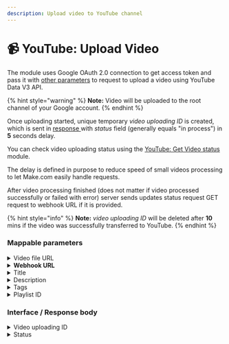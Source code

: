 ```yaml
---
description: Upload video to YouTube channel
---
```


# 📹 YouTube: Upload Video

The module uses Google OAuth 2.0 connection to get access token and pass it with [other parameters](youtube-upload-video.md#mappable-parameters) to request to upload a video using YouTube Data V3 API.

{% hint style="warning" %}
**Note:** Video will be uploaded to the root channel of your Google account.&#x20;
{% endhint %}

Once uploading started, unique temporary _video uploading ID_ is created, which is sent in [response ](youtube-upload-video.md#interface)with _status_ field (generally equals "in process") in **5** seconds delay.

You can check video uploading status using the [YouTube: Get Video status](youtube-get-video-status.md) module.

The delay is defined in purpose to reduce speed of small videos processing to let Make.com easily handle requests.

After video processing finished (does not matter if video processed successfully or failed with error) server sends updates status request GET request to webhook URL if it is provided.

{% hint style="info" %}
**Note:** _video uploading ID_ will be deleted after **10** mins if the video was successfully transferred to YouTube.
{% endhint %}

### Mappable parameters

<details>

<summary>Video file URL</summary>

Is a URL of video file, which will be uploaded to YouTube.&#x20;

**Pay attention** URL must lead to the file itself, not an html page, which contains the video.



Name: **videoUrl**

Type: **text**

Required: **true**

</details>

<details>

<summary><strong>Webhook URL</strong></summary>

Used as a callback URL. Server will send GET request to that URL after video uploaded.



Name: **videoUrl**

Type: **text**

Required: **true**

</details>

<details>

<summary>Title</summary>

Video title.



Name: **videoUrl**

Type: **text**

Required: **true**

</details>

<details>

<summary>Description</summary>

Vide description.



Name: **description**

Type: **text**

Required: **false**

</details>

<details>

<summary>Tags</summary>

...



Name: **videoUrl**

Type: **text**

Required: **true**

</details>

<details>

<summary>Playlist ID</summary>

...



Name: **videoUrl**

Type: **text**

Required: **false**

</details>

### Interface / Response body

<details>

<summary>Video uploading ID</summary>

...



Name: **uploadingID**

Type: **text**

</details>

<details>

<summary>Status</summary>

Video uploading status.



Name: **status**

Type: **text**

</details>

